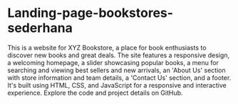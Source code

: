 # Landing-page-bookstores-sederhana
This is a website for XYZ Bookstore, a place for book enthusiasts to discover new books and great deals. 
The site features a responsive design, a welcoming homepage, a slider showcasing popular books, 
a menu for searching and viewing best sellers and new arrivals, an 'About Us' section with store information and team details, 
a 'Contact Us' section, and a footer. It's built using HTML, CSS, and JavaScript for a responsive and interactive experience.
Explore the code and project details on GitHub.
